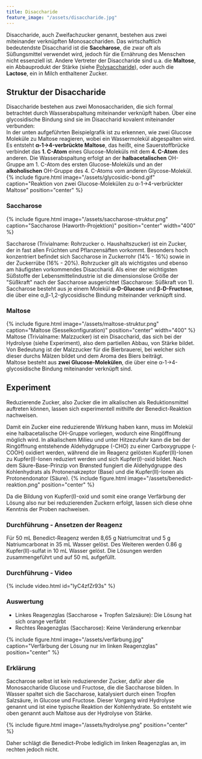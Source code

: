 ```yaml
---
title: Disaccharide
feature_image: "/assets/disaccharide.jpg"
---
```


Disaccharide, auch Zweifachzucker genannt, bestehen aus zwei miteinander verknüpften Monosacchariden. Das wirtschaftlich bedeutendste Disaccharid ist die **Saccharose**, die zwar oft als Süßungsmittel verwendet wird, jedoch für die Ernährung des Menschen nicht essenziell ist.
Andere Vertreter der Disaccharide sind u.a. die **Maltose**, ein Abbauprodukt der Stärke (siehe [Polysaccharide](/polysaccharide)), oder auch die **Lactose**, ein in Milch enthaltener Zucker.

## Struktur der Disaccharide
Disaccharide bestehen aus zwei Monosacchariden, die sich formal betrachtet durch Wasserabspaltung miteinander verknüpft haben. Über eine glycosidische Bindung sind sie im Disaccharid kovalent miteinander verbunden:  
In der unten aufgeführten Beispielgrafik ist zu erkennen, wie zwei Glucose Moleküle zu Maltose reagieren, wobei ein Wassermolekül abgespalten wird. Es entsteht **α-1→4-verbrückte Maltose**, das heißt, eine Sauerstoffbrücke verbindet das **1. C-Atom** 
eines Glucose-Moleküls mit dem **4. C-Atom** des anderen. Die Wasserabspaltung erfolgt an der **halbacetalischen** OH-Gruppe am 1. C-Atom des ersten Glucose-Moleküls und an der **alkoholischen** OH-Gruppe des 4. C-Atoms vom anderen Glycose-Molekül.
{% include figure.html image="/assets/glycosidic-bond.gif" caption="Reaktion von zwei Glucose-Molekülen zu α-1→4-verbrückter Maltose" position="center" %}

### Saccharose
{% include figure.html image="/assets/saccharose-struktur.png" caption="Saccharose (Haworth-Projektion)" position="center" width="400" %}

Saccharose (Trivialname: Rohrzucker o. Haushaltszucker) ist ein Zucker, der in fast allen Früchten und Pflanzensäften vorkommt. Besonders hoch konzentriert befindet sich Saccharose in Zuckerrohr (14% - 16%) sowie in der Zuckerrübe (16% - 20%). Rohrzucker gilt als wichtigstes und
ebenso am häufigsten vorkommendes Disaccharid. Als einer der wichtigsten Süßstoffe der Lebensmittelindustrie ist die dimensionslose Größe der "Süßkraft" nach der Saccharose ausgerichtet (Saccharose: Süßkraft von 1).  
Saccharose besteht aus je einem Molekül **α-D-Glucose** und **β-D-Fructose**, die über eine α,β-1,2-glycosidische Bindung miteinander verknüpft sind.

### Maltose
{% include figure.html image="/assets/maltose-struktur.png" caption="Maltose (Sesselkonfiguration)" position="center" width="400" %}
Maltose (Trivialname: Malzzucker) ist ein Disaccharid, das sich bei der Hydrolyse (siehe Experiment), also dem partiellen Abbau, von Stärke bildet. Von Bedeutung ist der Malzzucker für die Bierbrauerei, bei welcher sich dieser durchs Mälzen bildet und dem Aroma des Biers beiträgt.  
Maltose besteht aus **zwei Glucose-Molekülen**, die über eine α-1→4-glycosidische Bindung miteinander verknüpft sind.


## Experiment
Reduzierende Zucker, also Zucker die im alkalischen als Reduktionsmittel auftreten können, lassen sich experimentell mithilfe der Benedict-Reaktion nachweisen.

Damit ein Zucker eine reduzierende Wirkung haben kann, muss im Molekül eine halbacetalische OH-Gruppe vorliegen, wodurch eine Ringöffnung möglich wird. In alkalischem Milieu und unter Hitzezufuhr kann die bei der Ringöffnung entstehende Aldehydgruppe (-CHO) zu einer Carboxygruppe (-COOH) oxidiert
werden, während die im Reagenz gelösten Kupfer(II)-Ionen zu Kupfer(I)-Ionen reduziert werden und sich Kupfer(I)-oxid bildet.
Nach dem Säure-Base-Prinzip von Brønsted fungiert die Aldehydgruppe des Kohlenhydrats als Protonenakzeptor (Base) und die Kupfer(II)-Ionen als Protonendonator (Säure).
{% include figure.html image="/assets/benedict-reaktion.png" position="center" %}

Da die Bildung von Kupfer(I)-oxid und somit eine orange Verfärbung der Lösung also nur bei reduzierenden Zuckern erfolgt, lassen sich diese ohne Kenntnis der Proben nachweisen.
### Durchführung - Ansetzen der Reagenz
Für 50 mL Benedict-Reagenz werden 8,65 g Natriumcitrat und 5 g Natriumcarbonat in 35 mL Wasser gelöst. Des Weiteren werden 0.86 g Kupfer(II)-sulfat in 10 mL Wasser gelöst. Die Lösungen werden zusammengeführt und auf 50 mL aufgefüllt.
### Durchführung - Video
{% include video.html id="IyC4zfZr93s" %}

### Auswertung
- Linkes Reagenzglas (Saccharose + Tropfen Salzsäure): Die Lösung hat sich orange verfärbt
- Rechtes Reagenzglas (Saccharose): Keine Veränderung erkennbar

{% include figure.html image="/assets/verfärbung.jpg" caption="Verfärbung der Lösung nur im linken Reagenzglas" position="center" %}

### Erklärung
Saccharose selbst ist kein reduzierender Zucker, dafür aber die Monosaccharide Glucose und Fructose, die die Saccharose bilden. In Wasser spaltet sich die Saccharose, katalysiert durch einen Tropfen Salzsäure, in Glucose und Fructose.
Dieser Vorgang wird Hydrolyse genannt und ist eine typische Reaktion der Kohlenhydrate. So entsteht wie oben genannt auch Maltose aus der Hydrolyse von Stärke.

{% include figure.html image="/assets/hydrolyse.png" position="center" %}

Daher schlägt die Benedict-Probe lediglich im linken Reagenzglas an, im rechten jedoch nicht.
